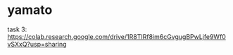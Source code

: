 # yamato
task 3:
https://colab.research.google.com/drive/1R8TIRf8im6cGvgugBPwLjfe9Wf0vSXxQ?usp=sharing
